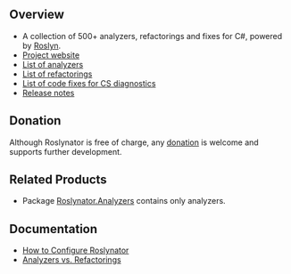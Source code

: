 ## Overview

* A collection of 500+ analyzers, refactorings and fixes for C#, powered by [Roslyn](http://github.com/dotnet/roslyn).
* [Project website](http://github.com/JosefPihrt/Roslynator)
* [List of analyzers](http://github.com/JosefPihrt/Roslynator/blob/docs/analyzers/README.md)
* [List of refactorings](http://github.com/JosefPihrt/Roslynator/blob/main/docs/refactorings/README.md)
* [List of code fixes for CS diagnostics](http://github.com/JosefPihrt/Roslynator/blob/main/docs/cs/README.md)
* [Release notes](http://github.com/JosefPihrt/Roslynator/blob/main/ChangeLog.md)

## Donation

Although Roslynator is free of charge, any [donation](https://www.paypal.com/cgi-bin/webscr?cmd=_s-xclick&hosted_button_id=BX85UA346VTN6) is welcome and supports further development.

## Related Products

* Package [Roslynator.Analyzers](http://www.nuget.org/packages/Roslynator.Analyzers/) contains only analyzers.

## Documentation

* [How to Configure Roslynator](http://github.com/JosefPihrt/Roslynator/blob/main/docs/Configuration.md)
* [Analyzers vs. Refactorings](http://github.com/JosefPihrt/Roslynator/blob/main/docs/AnalyzersVsRefactorings.md)
